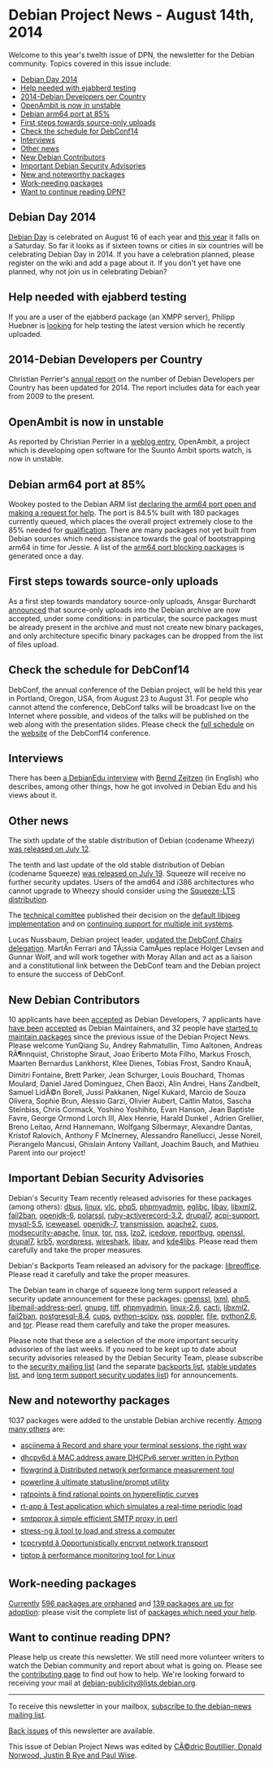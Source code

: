 
Debian Project News - August 14th, 2014
=======================================


Welcome to this year's twelth issue of DPN, the newsletter for the Debian community. Topics covered in this issue include:


* [Debian Day 2014](https://www.debian.org/News/weekly/2014/12/#debian-day-2014)
* [Help needed with ejabberd testing](https://www.debian.org/News/weekly/2014/12/#ejabberd-testing)
* [2014-Debian Developers per Country](https://www.debian.org/News/weekly/2014/12/#Devels_country)
* [OpenAmbit is now in unstable](https://www.debian.org/News/weekly/2014/12/#Openambit)
* [Debian arm64 port at 85%](https://www.debian.org/News/weekly/2014/12/#debianportsarms)
* [First steps towards source-only uploads](https://www.debian.org/News/weekly/2014/12/#source-only-up)
* [Check the schedule for DebConf14](https://www.debian.org/News/weekly/2014/12/#dc14-schedule)
* [Interviews](https://www.debian.org/News/weekly/2014/12/#interviews)
* [Other news](https://www.debian.org/News/weekly/2014/12/#other)
* [New Debian Contributors](https://www.debian.org/News/weekly/2014/12/#newcontributors)
* [Important Debian Security Advisories](https://www.debian.org/News/weekly/2014/12/#dsa)
* [New and noteworthy packages](https://www.debian.org/News/weekly/2014/12/#nnwp)
* [Work-needing packages](https://www.debian.org/News/weekly/2014/12/#wnpp)
* [Want to continue reading DPN?](https://www.debian.org/News/weekly/2014/12/#continuedpn)


Debian Day 2014
---------------



[Debian Day](https://wiki.debian.org/DebianDay)
is celebrated on August 16 of each year and
[this year](https://wiki.debian.org/DebianDay/2014)
it falls on a Saturday. So far it looks as if sixteen towns or cities in six countries
will be celebrating Debian Day in 2014.
If you have a celebration planned,
please register on the wiki and add a page about it. If you don't yet have one
planned, why not join us in celebrating Debian?



Help needed with ejabberd testing
---------------------------------



If you are a user of the ejabberd package (an XMPP server), Philipp Huebner is
[looking](https://lists.debian.org/53BECF23.2040706@debian.org)
for help testing the latest version which he recently uploaded.



2014-Debian Developers per Country
----------------------------------



Christian Perrier's [annual report](http://www.perrier.eu.org/weblog/2014/07/29#devel-countries-201308)
on the number of Debian Developers per Country has been updated for 2014.
The report includes data for each year from 2009 to the present.



OpenAmbit is now in unstable
----------------------------



As reported by Christian Perrier in a [weblog entry](http://www.perrier.eu.org/weblog/2014/07/18#openambit),
OpenAmbit, a project which is developing open software for the Suunto Ambit
sports watch, is now in unstable.



Debian arm64 port at 85%
------------------------



Wookey posted to the Debian ARM list [declaring
the arm64 port open and making a request for help](https://lists.debian.org/debian-arm/2014/08/msg00096.html). The port is 84.5% built
with 180 packages currently queued, which places the overall project extremely
close to the 85% needed for [qualification](https://ftp-master.debian.org/archive-criteria.html).
There are many packages not yet built from Debian sources which need assistance
towards the goal of bootstrapping arm64 in time for Jessie. A list of the
[arm64 port
blocking packages](https://people.debian.org/~wookey/bootstrap/blockerlist) is generated once a day.



First steps towards source-only uploads
---------------------------------------



As a first step towards mandatory source-only uploads, Ansgar Burchardt
[announced](https://lists.debian.org/debian-devel-announce/2014/08/msg00002.html)
that source-only uploads into the Debian archive are now accepted, under some
conditions: in particular, the source packages must be already present in the
archive and must not create new binary packages, and only architecture specific
binary packages can be dropped from the list of files upload.



Check the schedule for DebConf14
--------------------------------



DebConf, the annual conference of the Debian project, will be held this year
in Portland, Oregon, USA, from August 23 to August 31. For people who cannot
attend the conference, DebConf talks will be broadcast live on the Internet
where possible, and videos of the talks will be published on the web along
with the presentation slides. Please check the
[full schedule](https://summit.debconf.org/debconf14/) on the
[website](https://debconf14.debconf.org/) of the DebConf14 conference.



Interviews
----------


There has been
[a DebianEdu interview](http://people.skolelinux.org/pere/blog/tags/intervju/)
with
[Bernd Zeitzen](http://people.skolelinux.org/pere/blog/Debian_Edu_interview__Bernd_Zeitzen.html) (in English)
who describes, among other things, how he got involved in Debian Edu and his views about it.



Other news
----------



The sixth update of the stable distribution of Debian (codename Wheezy)
[was released on July 12](https://www.debian.org/News/2014/20140712).




The tenth and last update of the old stable distribution of Debian (codename
Squeeze)
[was released on July 19](https://www.debian.org/News/2014/20140719).
Squeeze will receive no further security updates. Users of the amd64 and
i386 architectures who cannot upgrade to Wheezy should consider using the
[Squeeze-LTS distribution](https://wiki.debian.org/LTS/).




The [technical comittee](https://www.debian.org/devel/tech-ctte)
published their decision on the
[default
libjpeg implementation](https://lists.debian.org/debian-devel-announce/2014/08/msg00000.html) and on
[continuing
support for multiple init systems](https://lists.debian.org/debian-devel-announce/2014/08/msg00001.html).




Lucas Nussbaum, Debian project leader,
[updated
the DebConf Chairs delegation](https://lists.debian.org/debian-devel-announce/2014/08/msg00004.html).
MartÃ­n Ferrari and TÃ¡ssia CamÃµes replace Holger Levsen and Gunnar Wolf, and
will work together with Moray Allan and act as a liaison and a constitutional
link between the DebConf team and the Debian project to ensure the success of
DebConf.



New Debian Contributors
-----------------------



10 applicants have been
[accepted](https://nm.debian.org/public/nmlist#done)
 as Debian Developers,
7 applicants have
[have been](https://lists.debian.org/debian-project/2014/07/msg00007.html)
[accepted](https://lists.debian.org/debian-project/2014/07/msg00021.html)
 as Debian Maintainers, and
32 people have [started
 to maintain packages](https://udd.debian.org/cgi-bin/new-maintainers.cgi) since the previous issue of the Debian
 Project News. Please welcome
YunQiang Su,
Andrey Rahmatullin,
Timo Aaltonen,
Andreas RÃ¶nnquist,
Christophe Siraut,
Joao Eriberto Mota Filho,
Markus Frosch,
Maarten Bernardus Lankhorst,
Klee Dienes,
Tobias Frost,
Sandro KnauÃ,
Dimitri Fontaine,
Brett Parker,
Jean Schurger,
Louis Bouchard,
Thomas Moulard,
Daniel Jared Dominguez,
Chen Baozi,
Alin Andrei,
Hans Zandbelt,
Samuel LidÃ©n Borell,
Jussi Pakkanen,
Nigel Kukard,
Marcio de Souza Olivera,
Sophie Brun,
Alessio Garzi,
Olivier Aubert,
Caitlin Matos,
Sascha Steinbiss,
Chris Cormack,
Yoshino Yoshihito,
Evan Hanson,
Jean Baptiste Favre,
George Ormond Lorch III,
Alex Henrie,
Harald Dunkel ,
Adrien Grellier,
Breno Leitao,
Arnd Hannemann,
Wolfgang Silbermayr,
Alexandre Dantas,
Kristof Ralovich,
Anthony F McInerney,
Alessandro Ranellucci,
Jesse Norell,
Pierangelo Mancusi,
Ghislain Antony Vaillant,
Joachim Bauch, and
Mathieu Parent
 into our project!


Important Debian Security Advisories
------------------------------------


Debian's Security Team recently released
 advisories for these packages (among others):
[dbus](https://www.debian.org/security/2014/dsa-2971),
[linux](https://www.debian.org/security/2014/dsa-2972),
[vlc](https://www.debian.org/security/2014/dsa-2973),
[php5](https://www.debian.org/security/2014/dsa-2974),
[phpmyadmin](https://www.debian.org/security/2014/dsa-2975),
[eglibc](https://www.debian.org/security/2014/dsa-2976),
[libav](https://www.debian.org/security/2014/dsa-2977),
[libxml2](https://www.debian.org/security/2014/dsa-2978),
[fail2ban](https://www.debian.org/security/2014/dsa-2979),
[openjdk-6](https://www.debian.org/security/2014/dsa-2980),
[polarssl](https://www.debian.org/security/2014/dsa-2981),
[ruby-activerecord-3.2](https://www.debian.org/security/2014/dsa-2982),
[drupal7](https://www.debian.org/security/2014/dsa-2983),
[acpi-support](https://www.debian.org/security/2014/dsa-2984),
[mysql-5.5](https://www.debian.org/security/2014/dsa-2985),
[iceweasel](https://www.debian.org/security/2014/dsa-2986),
[openjdk-7](https://www.debian.org/security/2014/dsa-2987),
[transmission](https://www.debian.org/security/2014/dsa-2988),
[apache2](https://www.debian.org/security/2014/dsa-2989),
[cups](https://www.debian.org/security/2014/dsa-2990),
[modsecurity-apache](https://www.debian.org/security/2014/dsa-2991),
[linux](https://www.debian.org/security/2014/dsa-2992),
[tor](https://www.debian.org/security/2014/dsa-2993),
[nss](https://www.debian.org/security/2014/dsa-2994),
[lzo2](https://www.debian.org/security/2014/dsa-2995),
[icedove](https://www.debian.org/security/2014/dsa-2996),
[reportbug](https://www.debian.org/security/2014/dsa-2997),
[openssl](https://www.debian.org/security/2014/dsa-2998),
[drupal7](https://www.debian.org/security/2014/dsa-2999),
[krb5](https://www.debian.org/security/2014/dsa-3000),
[wordpress](https://www.debian.org/security/2014/dsa-3001),
[wireshark](https://www.debian.org/security/2014/dsa-3002),
[libav](https://www.debian.org/security/2014/dsa-3003), and
[kde4libs](https://www.debian.org/security/2014/dsa-3004).
 Please read them carefully and take the proper measures.


Debian's Backports Team released an advisory for the package:
[libreoffice](https://lists.debian.org/debian-backports-announce/2014/06/msg00000.html).
 Please read it carefully and take the proper measures.


The Debian team in charge of squeeze long term support released a
security update announcement for these packages:
[openssl](https://lists.debian.org/debian-lts-announce/2014/06/msg00007.html),
[lxml](https://lists.debian.org/debian-lts-announce/2014/06/msg00008.html),
[php5](https://lists.debian.org/debian-lts-announce/2014/06/msg00009.html),
[libemail-address-perl](https://lists.debian.org/debian-lts-announce/2014/06/msg00010.html),
[gnupg](https://lists.debian.org/debian-lts-announce/2014/06/msg00011.html),
[tiff](https://lists.debian.org/debian-lts-announce/2014/07/msg00000.html),
[phpmyadmin](https://lists.debian.org/debian-lts-announce/2014/07/msg00001.html),
[linux-2.6](https://lists.debian.org/debian-lts-announce/2014/07/msg00002.html),
[cacti](https://lists.debian.org/debian-lts-announce/2014/07/msg00003.html),
[libxml2](https://lists.debian.org/debian-lts-announce/2014/07/msg00004.html),
[fail2ban](https://lists.debian.org/debian-lts-announce/2014/07/msg00007.html),
[postgresql-8.4](https://lists.debian.org/debian-lts-announce/2014/06/msg00008.html),
[cups](https://lists.debian.org/debian-lts-announce/2014/06/msg00009.html),
[python-scipy](https://lists.debian.org/debian-lts-announce/2014/06/msg00010.html),
[nss](https://lists.debian.org/debian-lts-announce/2014/06/msg00011.html),
[poppler](https://lists.debian.org/debian-lts-announce/2014/06/msg00012.html),
[file](https://lists.debian.org/debian-lts-announce/2014/06/msg00013.html),
[python2.6](https://lists.debian.org/debian-lts-announce/2014/06/msg00014.html), and
[tor](https://lists.debian.org/debian-lts-announce/2014/06/msg00006.html).
 Please read them carefully and take the proper measures.


Please note that these are a selection of the more important security
advisories of the last weeks. If you need to be kept up to date about
security advisories released by the Debian Security Team, please
subscribe to the [security mailing
list](https://lists.debian.org/debian-security-announce/) (and the separate [backports
list](https://lists.debian.org/debian-backports-announce/), [stable updates
list](https://lists.debian.org/debian-stable-announce/), and [long term
support security updates list](https://lists.debian.org/debian-lts-announce/)) for announcements.



New and noteworthy packages
---------------------------



1037 packages were added to the unstable Debian archive
recently. [Among
many others](https://packages.debian.org/unstable/main/newpkg) are:


* [asciinema â Record and share your terminal sessions, the right way](https://packages.debian.org/unstable/main/asciinema)
* [dhcpy6d â MAC address aware DHCPv6 server written in Python](https://packages.debian.org/unstable/main/dhcpy6d)
* [flowgrind â Distributed network performance measurement tool](https://packages.debian.org/unstable/main/flowgrind)
* [powerline â ultimate statusline/prompt utility](https://packages.debian.org/unstable/main/powerline)
* [ratpoints â find rational points on hyperelliptic curves](https://packages.debian.org/unstable/main/ratpoints)
* [rt-app â Test application which simulates a real-time periodic load](https://packages.debian.org/unstable/main/rt-app)
* [smtpprox â simple efficient SMTP proxy in perl](https://packages.debian.org/unstable/main/smtpprox)
* [stress-ng â tool to load and stress a computer](https://packages.debian.org/unstable/main/stress-ng)
* [tcpcryptd â Opportunistically encrypt network transport](https://packages.debian.org/unstable/main/tcpcryptd)
* [tiptop â performance monitoring tool for Linux](https://packages.debian.org/unstable/main/tiptop)


Work-needing packages
---------------------


[Currently](https://lists.debian.org/debian-devel/2014/08/msg00135.html) [596 packages are orphaned](https://www.debian.org/devel/wnpp/orphaned) and [139 packages are up for adoption](https://www.debian.org/devel/wnpp/rfa): please visit the complete list of [packages which need your help](https://www.debian.org/devel/wnpp/help_requested).


Want to continue reading DPN?
-----------------------------


Please help us create this newsletter. We still need more volunteer writers to watch the Debian community and report about what is going on. Please see the [contributing page](https://wiki.debian.org/ProjectNews/HowToContribute) to find out how to help. We're looking forward to receiving your mail at [debian-publicity@lists.debian.org](mailto:debian-publicity@lists.debian.org).




---



 To receive this newsletter in your mailbox, [subscribe to the debian-news mailing list](https://lists.debian.org/debian-news/).



[Back issues](https://www.debian.org/News/weekly/) of this newsletter are available.



This issue of Debian Project News was edited by [CÃ©dric Boutillier, Donald Norwood, Justin B Rye and Paul Wise](mailto:debian-publicity@lists.debian.org).




